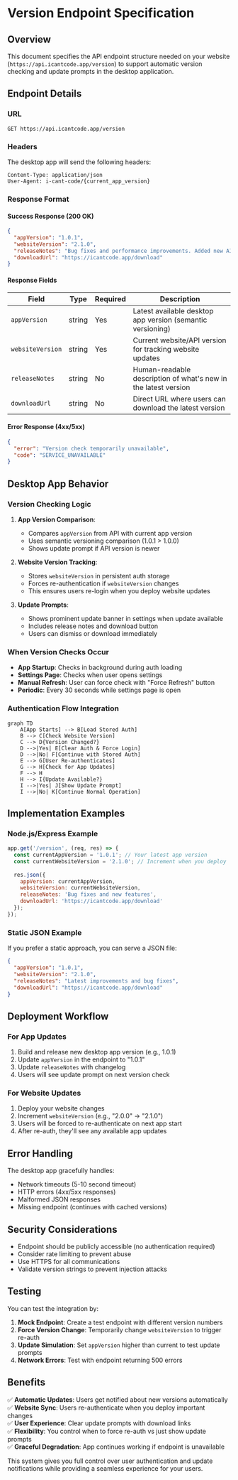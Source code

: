 # Version Endpoint Specification

## Overview
This document specifies the API endpoint structure needed on your website (`https://api.icantcode.app/version`) to support automatic version checking and update prompts in the desktop application.

## Endpoint Details

### URL
```
GET https://api.icantcode.app/version
```

### Headers
The desktop app will send the following headers:
```
Content-Type: application/json
User-Agent: i-cant-code/{current_app_version}
```

### Response Format

#### Success Response (200 OK)
```json
{
  "appVersion": "1.0.1",
  "websiteVersion": "2.1.0", 
  "releaseNotes": "Bug fixes and performance improvements. Added new AI model support.",
  "downloadUrl": "https://icantcode.app/download"
}
```

#### Response Fields

| Field | Type | Required | Description |
|-------|------|----------|-------------|
| `appVersion` | string | Yes | Latest available desktop app version (semantic versioning) |
| `websiteVersion` | string | Yes | Current website/API version for tracking website updates |
| `releaseNotes` | string | No | Human-readable description of what's new in the latest version |
| `downloadUrl` | string | No | Direct URL where users can download the latest version |

#### Error Response (4xx/5xx)
```json
{
  "error": "Version check temporarily unavailable",
  "code": "SERVICE_UNAVAILABLE"
}
```

## Desktop App Behavior

### Version Checking Logic

1. **App Version Comparison**: 
   - Compares `appVersion` from API with current app version
   - Uses semantic versioning comparison (1.0.1 > 1.0.0)
   - Shows update prompt if API version is newer

2. **Website Version Tracking**:
   - Stores `websiteVersion` in persistent auth storage
   - Forces re-authentication if `websiteVersion` changes
   - This ensures users re-login when you deploy website updates

3. **Update Prompts**:
   - Shows prominent update banner in settings when update available
   - Includes release notes and download button
   - Users can dismiss or download immediately

### When Version Checks Occur

- **App Startup**: Checks in background during auth loading
- **Settings Page**: Checks when user opens settings
- **Manual Refresh**: User can force check with "Force Refresh" button
- **Periodic**: Every 30 seconds while settings page is open

### Authentication Flow Integration

```mermaid
graph TD
    A[App Starts] --> B[Load Stored Auth]
    B --> C[Check Website Version]
    C --> D{Version Changed?}
    D -->|Yes| E[Clear Auth & Force Login]
    D -->|No| F[Continue with Stored Auth]
    E --> G[User Re-authenticates]
    G --> H[Check for App Updates]
    F --> H
    H --> I{Update Available?}
    I -->|Yes| J[Show Update Prompt]
    I -->|No| K[Continue Normal Operation]
```

## Implementation Examples

### Node.js/Express Example
```javascript
app.get('/version', (req, res) => {
  const currentAppVersion = '1.0.1'; // Your latest app version
  const currentWebsiteVersion = '2.1.0'; // Increment when you deploy
  
  res.json({
    appVersion: currentAppVersion,
    websiteVersion: currentWebsiteVersion,
    releaseNotes: 'Bug fixes and new features',
    downloadUrl: 'https://icantcode.app/download'
  });
});
```

### Static JSON Example
If you prefer a static approach, you can serve a JSON file:

```json
{
  "appVersion": "1.0.1",
  "websiteVersion": "2.1.0",
  "releaseNotes": "Latest improvements and bug fixes",
  "downloadUrl": "https://icantcode.app/download"
}
```

## Deployment Workflow

### For App Updates
1. Build and release new desktop app version (e.g., 1.0.1)
2. Update `appVersion` in the endpoint to "1.0.1"
3. Update `releaseNotes` with changelog
4. Users will see update prompt on next version check

### For Website Updates  
1. Deploy your website changes
2. Increment `websiteVersion` (e.g., "2.0.0" → "2.1.0")
3. Users will be forced to re-authenticate on next app start
4. After re-auth, they'll see any available app updates

## Error Handling

The desktop app gracefully handles:
- Network timeouts (5-10 second timeout)
- HTTP errors (4xx/5xx responses)
- Malformed JSON responses
- Missing endpoint (continues with cached versions)

## Security Considerations

- Endpoint should be publicly accessible (no authentication required)
- Consider rate limiting to prevent abuse
- Use HTTPS for all communications
- Validate version strings to prevent injection attacks

## Testing

You can test the integration by:

1. **Mock Endpoint**: Create a test endpoint with different version numbers
2. **Force Version Change**: Temporarily change `websiteVersion` to trigger re-auth
3. **Update Simulation**: Set `appVersion` higher than current to test update prompts
4. **Network Errors**: Test with endpoint returning 500 errors

## Benefits

✅ **Automatic Updates**: Users get notified about new versions automatically  
✅ **Website Sync**: Users re-authenticate when you deploy important changes  
✅ **User Experience**: Clear update prompts with download links  
✅ **Flexibility**: You control when to force re-auth vs just show update prompts  
✅ **Graceful Degradation**: App continues working if endpoint is unavailable  

This system gives you full control over user authentication and update notifications while providing a seamless experience for your users.
